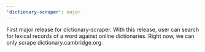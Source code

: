 ```yaml
---
'dictionary-scraper': major
---
```


First major release for dictionary-scraper. With this release, user can search for lexical records of a word against online dictionaries. Right now, we can only scrape dictionary.cambridge.org.

